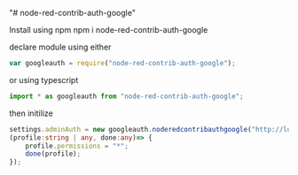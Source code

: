 "# node-red-contrib-auth-google" 

Install using npm
npm i node-red-contrib-auth-google

declare module using either
```javascript
var googleauth = require("node-red-contrib-auth-google");
```
or using typescript
```typescript
import * as googleauth from "node-red-contrib-auth-google";
```
then initilize 
```typescript
settings.adminAuth = new googleauth.noderedcontribauthgoogle("http://localhost:1880/", "blahblah.apps.googleusercontent.com", "secret", 
(profile:string | any, done:any)=> {
    profile.permissions = "*";
    done(profile);
});
```